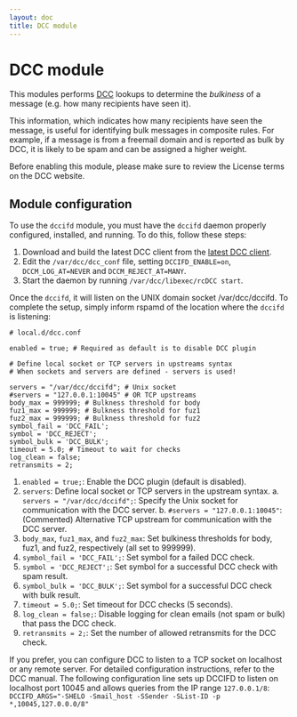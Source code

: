 ```yaml
---
layout: doc
title: DCC module
---
```

# DCC module

This modules performs [DCC](http://www.dcc-servers.net/dcc/) lookups to determine
the *bulkiness* of a message (e.g. how many recipients have seen it).

This information, which indicates how many recipients have seen the message, is useful for identifying bulk messages in composite rules. 
For example, if a message is from a freemail domain and is reported as bulk by DCC, it is likely to be spam and can be assigned a higher weight.

Before enabling this module, please make sure to review the License terms on the DCC website.

## Module configuration

To use the `dccifd` module, you must have the `dccifd` daemon properly configured, installed, and running. To do this, follow these steps:

1. Download and build the latest DCC client from the [latest DCC client](https://www.dcc-servers.net/dcc/source/dcc.tar.Z).  
2. Edit the `/var/dcc/dcc_conf` file, setting `DCCIFD_ENABLE=on`, `DCCM_LOG_AT=NEVER` and
`DCCM_REJECT_AT=MANY`.
3. Start the daemon by running `/var/dcc/libexec/rcDCC start`.

Once the `dccifd`, it will listen on the UNIX domain socket /var/dcc/dccifd.
To complete the setup, simply inform rspamd of the location where the `dccifd` is listening:

~~~ucl
# local.d/dcc.conf

enabled = true; # Required as default is to disable DCC plugin

# Define local socket or TCP servers in upstreams syntax
# When sockets and servers are defined - servers is used!

servers = "/var/dcc/dccifd"; # Unix socket
#servers = "127.0.0.1:10045" # OR TCP upstreams
body_max = 999999; # Bulkness threshold for body
fuz1_max = 999999; # Bulkness threshold for fuz1
fuz2_max = 999999; # Bulkness threshold for fuz2
symbol_fail = 'DCC_FAIL';
symbol = 'DCC_REJECT';
symbol_bulk = 'DCC_BULK';
timeout = 5.0; # Timeout to wait for checks
log_clean = false;
retransmits = 2;
~~~

1. `enabled = true;`: Enable the DCC plugin (default is disabled).
2. `servers`: Define local socket or TCP servers in the upstream syntax.
   a. `servers = "/var/dcc/dccifd";`: Specify the Unix socket for communication with the DCC server.
   b. `#servers = "127.0.0.1:10045"`: (Commented) Alternative TCP upstream for communication with the DCC server.
3. `body_max`, `fuz1_max`, and `fuz2_max`: Set bulkiness thresholds for body, fuz1, and fuz2, respectively (all set to 999999).
4. `symbol_fail = 'DCC_FAIL';`: Set symbol for a failed DCC check.
5. `symbol = 'DCC_REJECT';`: Set symbol for a successful DCC check with spam result.
6. `symbol_bulk = 'DCC_BULK';`: Set symbol for a successful DCC check with bulk result.
7. `timeout = 5.0;`: Set timeout for DCC checks (5 seconds).
8. `log_clean = false;`: Disable logging for clean emails (not spam or bulk) that pass the DCC check.
9. `retransmits = 2;`: Set the number of allowed retransmits for the DCC check.


If you prefer, you can configure DCC to listen to a TCP socket on localhost or any remote server. For detailed configuration instructions, refer to the DCC manual. The following configuration line sets up DCCIFD to listen on localhost port 10045 and allows queries from the IP range `127.0.0.1/8`:
`DCCIFD_ARGS="-SHELO -Smail_host -SSender -SList-ID -p *,10045,127.0.0.0/8"`
